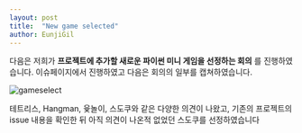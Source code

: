 ```yaml
---
layout: post 
title:  "New game selected"
author: EunjiGil
---
```

다음은 저희가 **프로젝트에 추가할 새로운 파이썬 미니 게임을 선정하는 회의** 를 진행하였습니다. 
이슈페이지에서 진행하였고 다음은 회의의 일부를 캡쳐하였습니다. 

![gameselect](https://user-images.githubusercontent.com/55980214/100721316-86bc5300-3402-11eb-9edf-2279a0c34b99.JPG)

테트리스, Hangman, 윷놀이, 스도쿠와 같은 다양한 의견이 나왔고, 기존의 프로젝트의 issue 내용을 확인한 뒤 
아직 의견이 나온적 없었던 스도쿠를 선정하였습니다
